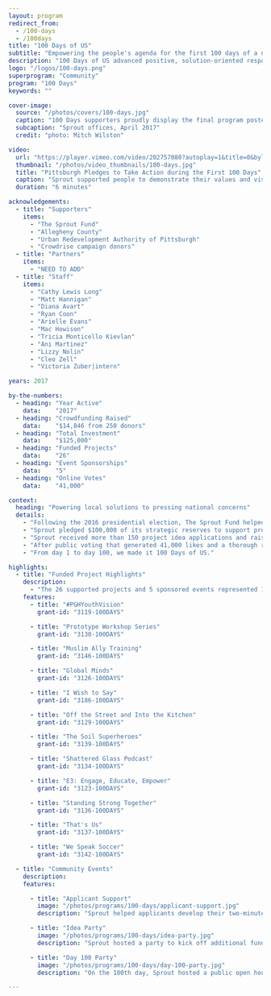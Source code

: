```yaml
---
layout: program
redirect_from:
  - /100-days
  - /100days
title: "100 Days of US"
subtitle: "Empowering the people's agenda for the first 100 days of a new presidential administration."
description: "100 Days of US advanced positive, solution-oriented responses to issues of national importance. Sprout pledged $100,000 of its strategic reserves to support projects that would set Pittsburgh’s own agenda for the first 100 days of the new presidential administration. Sprout selected 25 projects and 5 event sponsorships to receive 100 Days support. "
logo: "/logos/100-days.png"
superprogram: "Community"
program: "100 Days"
keywords: ""

cover-image:
  source: "/photos/covers/100-days.jpg"
  caption: "100 Days supporters proudly display the final program poster at the Day 100 Party "
  subcaption: "Sprout offices, April 2017"
  credit: "photo: Mitch Wilston"

video:
  url: "https://player.vimeo.com/video/202757080?autoplay=1&title=0&byline=0&portrait=0"
  thumbnail: "/photos/video_thumbnails/100-days.jpg"
  title: "Pittsburgh Pledges to Take Action during the First 100 Days"
  caption: "Sprout supported people to demonstrate their values and vision for America. This video is a compliation from the submissions of funded projects."
  duration: "6 minutes"

acknowledgements:
  - title: "Supporters"
    items:
      - "The Sprout Fund"
      - "Allegheny County"
      - "Urban Redevelopment Authority of Pittsburgh"
      - "Crowdrise campaign donors"
  - title: "Partners"
    items:
      - "NEED TO ADD"
  - title: "Staff"
    items:
      - "Cathy Lewis Long"
      - "Matt Hannigan"
      - "Diana Avart"
      - "Ryan Coon"
      - "Arielle Evans"
      - "Mac Howison"
      - "Tricia Monticello Kievlan"
      - "Ani Martinez"
      - "Lizzy Nolin"
      - "Cleo Zell"
      - "Victoria Zuber|intern"

years: 2017

by-the-numbers:
  - heading: "Year Active"
    data:    "2017"
  - heading: "Crowdfunding Raised"
    data:    "$14,846 from 250 donors"
  - heading: "Total Investment"
    data:    "$125,000"
  - heading: "Funded Projects"
    data:    "26"
  - heading: "Event Sponsorships"
    data:    "5"
  - heading: "Online Votes"
    data:    "41,000"

context:
  heading: "Powering local solutions to pressing national concerns"
  details:
    - "Following the 2016 presidential election, The Sprout Fund helped Pittsburghers take action to protect and support what mattered most to them. 100 Days of US was an initiative to advance positive, solution-oriented responses to issues of national importance."
    - "Sprout pledged $100,000 of its strategic reserves to support projects that would set Pittsburgh’s own agenda for the first 100 days of the new presidential administration."
    - "Sprout received more than 150 project idea applications and raised more than $34,000 in additional public support from 250 donors, including contributions of $10,000 each from the Urban Redevelopment Authority of Pittsburgh and Allegheny County."
    - "After public voting that generated 41,000 likes and a thorough review by 60 community advisors, Sprout selected 26 projects and 5 event sponsorships to receive 100 Days support. Sprout worked closely with project leaders to assure the successful implementation of their ideas and celebrate the efforts they began during the first 100 days."
    - "From day 1 to day 100, we made it 100 Days of US."

highlights:
  - title: "Funded Project Highlights"
    description:
      - "The 26 supported projects and 5 sponsored events represented 12 critical issue areas: criminal justice, immigrants & refugees, women, unity & dialogue, education, voting & democracy, environment, disabilities, free press, LGBTQIA, race, and global relations. These twelve projects represent a cross-section of issue areas, audiences, and approaches."
    features:
      - title: "#PGHYouthVision"
        grant-id: "3119-100DAYS"

      - title: "Prototype Workshop Series"
        grant-id: "3130-100DAYS"

      - title: "Muslim Ally Training"
        grant-id: "3146-100DAYS"

      - title: "Global Minds"
        grant-id: "3126-100DAYS"

      - title: "I Wish to Say"
        grant-id: "3186-100DAYS"

      - title: "Off the Street and Into the Kitchen"
        grant-id: "3129-100DAYS"

      - title: "The Soil Superheroes"
        grant-id: "3139-100DAYS"

      - title: "Shattered Glass Podcast"
        grant-id: "3134-100DAYS"

      - title: "E3: Engage, Educate, Empower"
        grant-id: "3123-100DAYS"

      - title: "Standing Strong Together"
        grant-id: "3136-100DAYS"

      - title: "That's Us"
        grant-id: "3137-100DAYS"

      - title: "We Speak Soccer"
        grant-id: "3142-100DAYS"

  - title: "Community Events"
    description:
    features:

      - title: "Applicant Support"
        image: "/photos/programs/100-days/applicant-support.jpg"
        description: "Sprout helped applicants develop their two-minute video pitches with the help of Sprout staff and a professional photographer."

      - title: "Idea Party"
        image: "/photos/programs/100-days/idea-party.jpg"
        description: "Sprout hosted a party to kick off additional fundraising and to promote public voting on more than 150 submitted project ideas."

      - title: "Day 100 Party"
        image: "/photos/programs/100-days/day-100-party.jpg"
        description: "On the 100th day, Sprout hosted a public open house to celebrate and showcase the funded projects’ activities and achievements."

---
```

